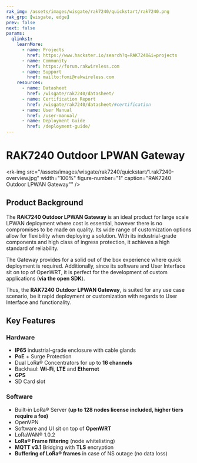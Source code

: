 ```yaml
---
rak_img: /assets/images/wisgate/rak7240/quickstart/rak7240.png
rak_grp: [wisgate, edge]
prev: false
next: false
params:
  qlinks1:
    learnMore:
      - name: Projects
        href: https://www.hackster.io/search?q=RAK7240&i=projects
      - name: Community
        href: https://forum.rakwireless.com
      - name: Support
        href: mailto:fomi@rakwireless.com
    resources:
      - name: Datasheet
        href: /wisgate/rak7240/datasheet/
      - name: Certification Report
        href: /wisgate/rak7240/datasheet/#certification
      - name: User Manual
        href: /user-manual/
      - name: Deployment Guide
        href: /deployment-guide/
---
```


# RAK7240 Outdoor LPWAN Gateway

<rk-img
  src="/assets/images/wisgate/rak7240/quickstart/1.rak7240-overview.jpg"
  width="100%"
  figure-number="1"
  caption="RAK7240 Outdoor LPWAN Gateway""
/>


## Product Background

The **RAK7240 Outdoor LPWAN Gateway** is an ideal product for large scale LPWAN deployment where cost is essential, however there is no compromises to be made on quality. Its wide range of customization options allow for flexibility when deploying a solution. With its industrial-grade components and high class of ingress protection, it achieves a high standard of reliability.

The Gateway provides for a solid out of the box experience where quick deployment is required. Additionally, since its software and User Interface sit on top of OpenWRT, it is perfect for the development of custom applications (**via the open SDK**).

Thus, the **RAK7240 Outdoor LPWAN Gateway**, is suited for any use case scenario, be it rapid deployment or customization with regards to User Interface and functionality.

<rk-btn
  src="/wisgate/rak7240/quickstart/#quick-start-guide"
  label="Get Started with RAK7240 Outdoor LPWAN Gateway"
/>

<rk-quick-links :params="$page.frontmatter.params.qlinks1" />

## Key Features

### Hardware

- **IP65** industrial-grade enclosure with cable glands
- **PoE** + Surge Protection
- Dual LoRa® Concentrators for up to **16 channels**
- Backhaul: **Wi-Fi**, **LTE** and **Ethernet**
- **GPS**
- SD Card slot

### Software

- Built-in LoRa® Server **(up to 128 nodes license included, higher tiers require a fee)**
- OpenVPN
- Software and UI sit on top of **OpenWRT**
- LoRaWAN® 1.0.2
- **LoRa® Frame filtering** (node whitelisting)
- **MQTT v3.1** Bridging with **TLS** encryption
- **Buffering of LoRa® frames** in case of NS outage (no data loss)


<rk-btn
  src="https://store.rakwireless.com/"
  label="Buy a RAK7240 Outdoor LPWAN Gateway"
  _blank
/>

